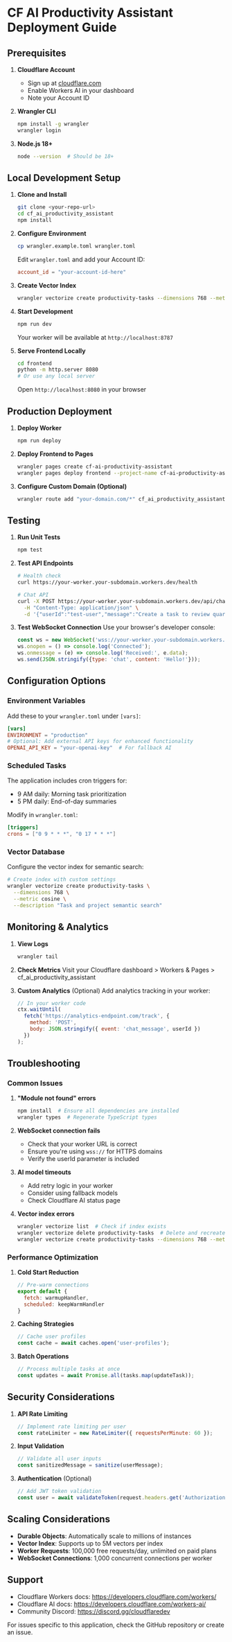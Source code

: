 # CF AI Productivity Assistant Deployment Guide

## Prerequisites

1. **Cloudflare Account**
   - Sign up at [cloudflare.com](https://cloudflare.com)
   - Enable Workers AI in your dashboard
   - Note your Account ID

2. **Wrangler CLI**
   ```bash
   npm install -g wrangler
   wrangler login
   ```

3. **Node.js 18+**
   ```bash
   node --version  # Should be 18+
   ```

## Local Development Setup

1. **Clone and Install**
   ```bash
   git clone <your-repo-url>
   cd cf_ai_productivity_assistant
   npm install
   ```

2. **Configure Environment**
   ```bash
   cp wrangler.example.toml wrangler.toml
   ```
   
   Edit `wrangler.toml` and add your Account ID:
   ```toml
   account_id = "your-account-id-here"
   ```

3. **Create Vector Index**
   ```bash
   wrangler vectorize create productivity-tasks --dimensions 768 --metric cosine
   ```

4. **Start Development**
   ```bash
   npm run dev
   ```
   
   Your worker will be available at `http://localhost:8787`

5. **Serve Frontend Locally**
   ```bash
   cd frontend
   python -m http.server 8080
   # Or use any local server
   ```
   
   Open `http://localhost:8080` in your browser

## Production Deployment

1. **Deploy Worker**
   ```bash
   npm run deploy
   ```

2. **Deploy Frontend to Pages**
   ```bash
   wrangler pages create cf-ai-productivity-assistant
   wrangler pages deploy frontend --project-name cf-ai-productivity-assistant
   ```

3. **Configure Custom Domain (Optional)**
   ```bash
   wrangler route add "your-domain.com/*" cf_ai_productivity_assistant
   ```

## Testing

1. **Run Unit Tests**
   ```bash
   npm test
   ```

2. **Test API Endpoints**
   ```bash
   # Health check
   curl https://your-worker.your-subdomain.workers.dev/health
   
   # Chat API
   curl -X POST https://your-worker.your-subdomain.workers.dev/api/chat \
     -H "Content-Type: application/json" \
     -d '{"userId":"test-user","message":"Create a task to review quarterly report"}'
   ```

3. **Test WebSocket Connection**
   Use your browser's developer console:
   ```javascript
   const ws = new WebSocket('wss://your-worker.your-subdomain.workers.dev/api/ws?userId=test-user');
   ws.onopen = () => console.log('Connected');
   ws.onmessage = (e) => console.log('Received:', e.data);
   ws.send(JSON.stringify({type: 'chat', content: 'Hello!'}));
   ```

## Configuration Options

### Environment Variables

Add these to your `wrangler.toml` under `[vars]`:

```toml
[vars]
ENVIRONMENT = "production"
# Optional: Add external API keys for enhanced functionality
OPENAI_API_KEY = "your-openai-key"  # For fallback AI
```

### Scheduled Tasks

The application includes cron triggers for:
- 9 AM daily: Morning task prioritization
- 5 PM daily: End-of-day summaries

Modify in `wrangler.toml`:
```toml
[triggers]
crons = ["0 9 * * *", "0 17 * * *"]
```

### Vector Database

Configure the vector index for semantic search:
```bash
# Create index with custom settings
wrangler vectorize create productivity-tasks \
  --dimensions 768 \
  --metric cosine \
  --description "Task and project semantic search"
```

## Monitoring & Analytics

1. **View Logs**
   ```bash
   wrangler tail
   ```

2. **Check Metrics**
   Visit your Cloudflare dashboard > Workers & Pages > cf_ai_productivity_assistant

3. **Custom Analytics** (Optional)
   Add analytics tracking in your worker:
   ```javascript
   // In your worker code
   ctx.waitUntil(
     fetch('https://analytics-endpoint.com/track', {
       method: 'POST',
       body: JSON.stringify({ event: 'chat_message', userId })
     })
   );
   ```

## Troubleshooting

### Common Issues

1. **"Module not found" errors**
   ```bash
   npm install  # Ensure all dependencies are installed
   wrangler types  # Regenerate TypeScript types
   ```

2. **WebSocket connection fails**
   - Check that your worker URL is correct
   - Ensure you're using `wss://` for HTTPS domains
   - Verify the userId parameter is included

3. **AI model timeouts**
   - Add retry logic in your worker
   - Consider using fallback models
   - Check Cloudflare AI status page

4. **Vector index errors**
   ```bash
   wrangler vectorize list  # Check if index exists
   wrangler vectorize delete productivity-tasks  # Delete and recreate if needed
   wrangler vectorize create productivity-tasks --dimensions 768 --metric cosine
   ```

### Performance Optimization

1. **Cold Start Reduction**
   ```javascript
   // Pre-warm connections
   export default {
     fetch: warmupHandler,
     scheduled: keepWarmHandler
   }
   ```

2. **Caching Strategies**
   ```javascript
   // Cache user profiles
   const cache = await caches.open('user-profiles');
   ```

3. **Batch Operations**
   ```javascript
   // Process multiple tasks at once
   const updates = await Promise.all(tasks.map(updateTask));
   ```

## Security Considerations

1. **API Rate Limiting**
   ```javascript
   // Implement rate limiting per user
   const rateLimiter = new RateLimiter({ requestsPerMinute: 60 });
   ```

2. **Input Validation**
   ```javascript
   // Validate all user inputs
   const sanitizedMessage = sanitize(userMessage);
   ```

3. **Authentication** (Optional)
   ```javascript
   // Add JWT token validation
   const user = await validateToken(request.headers.get('Authorization'));
   ```

## Scaling Considerations

- **Durable Objects**: Automatically scale to millions of instances
- **Vector Index**: Supports up to 5M vectors per index
- **Worker Requests**: 100,000 free requests/day, unlimited on paid plans
- **WebSocket Connections**: 1,000 concurrent connections per worker

## Support

- Cloudflare Workers docs: https://developers.cloudflare.com/workers/
- Cloudflare AI docs: https://developers.cloudflare.com/workers-ai/
- Community Discord: https://discord.gg/cloudflaredev

For issues specific to this application, check the GitHub repository or create an issue.